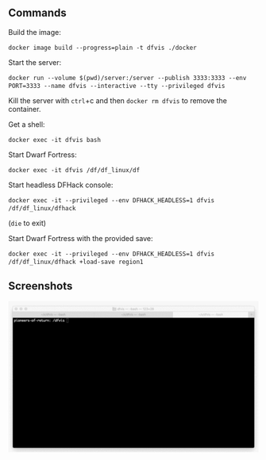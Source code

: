 ## Commands

Build the image:

```
docker image build --progress=plain -t dfvis ./docker
```

Start the server:

```
docker run --volume $(pwd)/server:/server --publish 3333:3333 --env PORT=3333 --name dfvis --interactive --tty --privileged dfvis
```

Kill the server with `ctrl`+c and then `docker rm dfvis` to remove the container.

Get a shell:
```
docker exec -it dfvis bash
```

Start Dwarf Fortress:
```
docker exec -it dfvis /df/df_linux/df
```

Start headless DFHack console:
```
docker exec -it --privileged --env DFHACK_HEADLESS=1 dfvis /df/df_linux/dfhack
```
(`die` to exit)

Start Dwarf Fortress with the provided save:
```
docker exec -it --privileged --env DFHACK_HEADLESS=1 dfvis /df/df_linux/dfhack +load-save region1
```

## Screenshots

![Screencast of running the steps above and having Dwarf Fortress start](media/container-dwarves.gif)